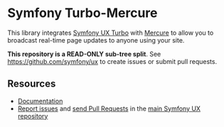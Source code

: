 # Symfony Turbo-Mercure

This library integrates [Symfony UX Turbo](https://symfony.com/bundles/ux-turbo/current/index.html)
with [Mercure](https://mercure.rocks/) to allow you to broadcast real-time page
updates to anyone using your site.

**This repository is a READ-ONLY sub-tree split**. See
https://github.com/symfony/ux to create issues or submit pull requests.

## Resources

* [Documentation](https://symfony.com/bundles/ux-turbo-mercure/current/index.html)
* [Report issues](https://github.com/symfony/ux/issues) and
  [send Pull Requests](https://github.com/symfony/ux/pulls)
  in the [main Symfony UX repository](https://github.com/symfony/ux)

